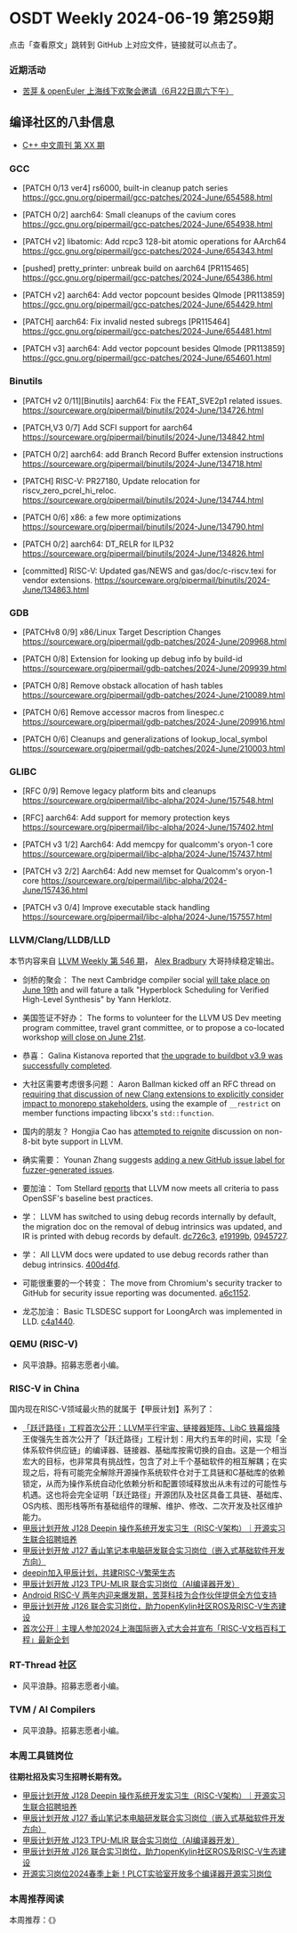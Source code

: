 # OSDT Weekly 2024-06-19 第259期

点击「查看原文」跳转到 GitHub 上对应文件，链接就可以点击了。

### 近期活动

- [苦芽 & openEuler 上海线下欢聚会邀请（6月22日周六下午）](https://mp.weixin.qq.com/s/ctlHCgrTYptfsAwSnTQV1w)

## 编译社区的八卦信息

- [C++ 中文周刊 第 XX 期]()

### GCC

- [PATCH 0/13 ver4] rs6000, built-in cleanup patch series
  https://gcc.gnu.org/pipermail/gcc-patches/2024-June/654588.html

- [PATCH 0/2] aarch64: Small cleanups of the cavium cores
  https://gcc.gnu.org/pipermail/gcc-patches/2024-June/654938.html

- [PATCH v2] libatomic: Add rcpc3 128-bit atomic operations for AArch64
  https://gcc.gnu.org/pipermail/gcc-patches/2024-June/654343.html

- [pushed] pretty_printer: unbreak build on aarch64 [PR115465]
  https://gcc.gnu.org/pipermail/gcc-patches/2024-June/654386.html

- [PATCH v2] aarch64: Add vector popcount besides QImode [PR113859]
  https://gcc.gnu.org/pipermail/gcc-patches/2024-June/654429.html

- [PATCH] aarch64: Fix invalid nested subregs [PR115464]
  https://gcc.gnu.org/pipermail/gcc-patches/2024-June/654481.html

- [PATCH v3] aarch64: Add vector popcount besides QImode [PR113859]
  https://gcc.gnu.org/pipermail/gcc-patches/2024-June/654601.html

### Binutils

- [PATCH v2 0/11][Binutils] aarch64: Fix the FEAT_SVE2p1 related issues.
  https://sourceware.org/pipermail/binutils/2024-June/134726.html

- [PATCH,V3 0/7] Add SCFI support for aarch64
  https://sourceware.org/pipermail/binutils/2024-June/134842.html

- [PATCH 0/2] aarch64: add Branch Record Buffer extension instructions
  https://sourceware.org/pipermail/binutils/2024-June/134718.html

- [PATCH] RISC-V: PR27180, Update relocation for riscv_zero_pcrel_hi_reloc.
  https://sourceware.org/pipermail/binutils/2024-June/134744.html

- [PATCH 0/6] x86: a few more optimizations
  https://sourceware.org/pipermail/binutils/2024-June/134790.html

- [PATCH 0/2] aarch64: DT_RELR for ILP32
  https://sourceware.org/pipermail/binutils/2024-June/134826.html

- [committed] RISC-V: Updated gas/NEWS and gas/doc/c-riscv.texi for vendor extensions.
  https://sourceware.org/pipermail/binutils/2024-June/134863.html

### GDB

- [PATCHv8 0/9] x86/Linux Target Description Changes
  https://sourceware.org/pipermail/gdb-patches/2024-June/209968.html

- [PATCH 0/8] Extension for looking up debug info by build-id
  https://sourceware.org/pipermail/gdb-patches/2024-June/209939.html

- [PATCH 0/8] Remove obstack allocation of hash tables
  https://sourceware.org/pipermail/gdb-patches/2024-June/210089.html

- [PATCH 0/6] Remove accessor macros from linespec.c
  https://sourceware.org/pipermail/gdb-patches/2024-June/209916.html

- [PATCH 0/6] Cleanups and generalizations of lookup_local_symbol
  https://sourceware.org/pipermail/gdb-patches/2024-June/210003.html

### GLIBC

- [RFC 0/9] Remove legacy platform bits and cleanups
  https://sourceware.org/pipermail/libc-alpha/2024-June/157548.html

- [RFC] aarch64: Add support for memory protection keys
  https://sourceware.org/pipermail/libc-alpha/2024-June/157402.html

- [PATCH v3 1/2] Aarch64: Add memcpy for qualcomm's oryon-1 core
  https://sourceware.org/pipermail/libc-alpha/2024-June/157437.html

- [PATCH v3 2/2] Aarch64: Add new memset for Qualcomm's oryon-1 core
  https://sourceware.org/pipermail/libc-alpha/2024-June/157436.html

- [PATCH v3 0/4] Improve executable stack handling
  https://sourceware.org/pipermail/libc-alpha/2024-June/157557.html

### LLVM/Clang/LLDB/LLD

本节内容来自 [LLVM Weekly 第 546 期](http://llvmweekly.org/issue/546)，
[Alex Bradbury](https://www.linkedin.com/in/alex-bradbury/) 大哥持续稳定输出。

* 剑桥的聚会： The next Cambridge compiler social [will take place on June 19th](https://discourse.llvm.org/t/cambridge-compiler-social-june-19th-at-the-universitys-computer-laboratory/79049/2) and will fature a talk "Hyperblock Scheduling for Verified High-Level Synthesis" by Yann Herklotz.

* 美国签证不好办： The forms to volunteer for the LLVM US Dev meeting program committee, travel grant committee, or to propose a co-located workshop [will close on June 21st](https://discourse.llvm.org/t/2024-us-llvm-developers-meeting-october-22-24/79126).

* 恭喜： Galina Kistanova reported that [the upgrade to buildbot v3.9 was successfully completed](https://discourse.llvm.org/t/llvm-zorg-migration-to-the-buildbot-v3-9/73749/3).

* 大社区需要考虑很多问题： Aaron Ballman kicked off an RFC thread on [requiring that discussion of new Clang extensions to explicitly consider impact to monorepo stakeholders](https://discourse.llvm.org/t/rfc-require-discussion-of-impact-to-monorepo-stakeholders-when-adding-new-clang-extensions/79613), using the example of `__restrict` on member functions impacting libcxx's `std::function`.

* 国内的朋友？ Hongjia Cao has [attempted to reignite](https://discourse.llvm.org/t/rfc-on-non-8-bit-bytes-and-the-target-for-it/53455/41) discussion on non-8-bit byte support in LLVM.

* 确实需要： Younan Zhang suggests [adding a new GitHub issue label for fuzzer-generated issues](https://discourse.llvm.org/t/rfc-adding-a-new-gh-issue-tag-for-fuzzer-generated-issues/79597).

* 要加油： Tom Stellard [reports](https://discourse.llvm.org/t/openssf-best-practices/76054/3) that LLVM now meets all criteria to pass OpenSSF's baseline best practices.

* 学： LLVM has switched to using debug records internally by default, the migration doc on the removal of debug intrinsics was updated, and IR is printed with debug records by default.
  [dc726c3](https://github.com/llvm/llvm-project/commit/dc726c340392),
  [e19199b](https://github.com/llvm/llvm-project/commit/e19199bd9c91),
  [0945727](https://github.com/llvm/llvm-project/commit/094572701dce).

* 学： All LLVM docs were updated to use debug records rather than debug intrinsics.
  [400d4fd](https://github.com/llvm/llvm-project/commit/400d4fd7b6de).

* 可能很重要的一个转变： The move from Chromium's security tracker to GitHub for security issue reporting was documented.
  [a6c1152](https://github.com/llvm/llvm-project/commit/a6c115291ca2).

* 龙芯加油： Basic TLSDESC support for LoongArch was implemented in LLD.
  [c4a1440](https://github.com/llvm/llvm-project/commit/c4a1440c149d).

### QEMU (RISC-V)

- 风平浪静。招募志愿者小编。

### RISC-V in China

国内现在RISC-V领域最火热的就属于【甲辰计划】系列了：

- [「跃迁路径」工程首次公开：LLVM平行宇宙、链接器矩阵、LibC 铁幕熔降](https://mp.weixin.qq.com/s/aOGpozArLNTDEQxeSXTH6Q)
  王俊强先生首次公开了「跃迁路径」工程计划：用大约五年的时间，实现「全体系软件供应链」的编译器、链接器、基础库按需切换的自由。这是一个相当宏大的目标，也非常具有挑战性，包含了对上千个基础软件的相互解耦；在实现之后，将有可能完全解除开源操作系统软件仓对于工具链和C基础库的依赖锁定，从而为操作系统自动化依赖分析和配置领域释放出从未有过的可能性与机遇。这也将会完全证明「跃迁路径」开源团队及社区具备工具链、基础库、OS内核、图形栈等所有基础组件的理解、维护、修改、二次开发及社区维护能力。
- [甲辰计划开放 J128 Deepin 操作系统开发实习生（RISC-V架构）｜开源实习生联合招聘培养](https://mp.weixin.qq.com/s/0YQ_4I-6VwZryp1eV54H7Q)
- [甲辰计划开放 J127 香山笔记本电脑研发联合实习岗位（嵌入式基础软件开发方向）](https://mp.weixin.qq.com/s/ZF9ynXd642VyJk2_rIcJqQ)
- [deepin加入甲辰计划，共建RISC-V繁荣生态](https://mp.weixin.qq.com/s/PYxxVWiw6ZTOn_PWMraqqw)
- [甲辰计划开放 J123 TPU-MLIR 联合实习岗位（AI编译器开发）](https://mp.weixin.qq.com/s/6i0a5QPr_u_Ze2URr7I-bg)
- [Android RISC-V 两年内迎来爆发期，苦芽科技为合作伙伴提供全方位支持](https://mp.weixin.qq.com/s/KJy2aFOpXf6lOSFJC0wuCQ)
- [甲辰计划开放 J126 联合实习岗位，助力openKylin社区ROS及RISC-V生态建设](https://mp.weixin.qq.com/s/xlY4ZgY0lyGoCJOF6c-ZQg)
- [首次公开｜主理人参加2024上海国际嵌入式大会并宣布「RISC-V文档百科工程」最新企划](https://mp.weixin.qq.com/s/45MeYiN4d7fvyhIKQ0Ajyg)

### RT-Thread 社区

- 风平浪静。招募志愿者小编。

### TVM / AI Compilers

- 风平浪静。招募志愿者小编。

### 本周工具链岗位

**往期社招及实习生招聘长期有效。**

- [甲辰计划开放 J128 Deepin 操作系统开发实习生（RISC-V架构）｜开源实习生联合招聘培养](https://mp.weixin.qq.com/s/0YQ_4I-6VwZryp1eV54H7Q)
- [甲辰计划开放 J127 香山笔记本电脑研发联合实习岗位（嵌入式基础软件开发方向）](https://mp.weixin.qq.com/s/ZF9ynXd642VyJk2_rIcJqQ)
- [甲辰计划开放 J123 TPU-MLIR 联合实习岗位（AI编译器开发）](https://mp.weixin.qq.com/s/6i0a5QPr_u_Ze2URr7I-bg)
- [甲辰计划开放 J126 联合实习岗位，助力openKylin社区ROS及RISC-V生态建设](https://mp.weixin.qq.com/s/xlY4ZgY0lyGoCJOF6c-ZQg)
- [开源实习岗位2024春季上新！PLCT实验室开放多个编译器开源实习岗位](https://mp.weixin.qq.com/s/D-l7hE2S-21NCAZsVqPzMA)

### 本周推荐阅读

本周推荐：《》

